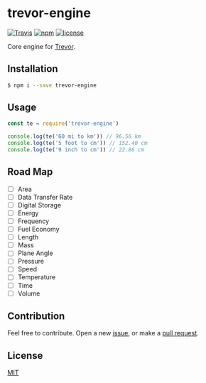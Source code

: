 # trevor-engine
[![Travis](https://img.shields.io/travis/rust-lang/rust.svg?style=flat-square)](https://travis-ci.org/ozgrozer/trevor-engine)
[![npm](https://img.shields.io/npm/v/trevor-engine.svg?style=flat-square)](https://www.npmjs.com/package/trevor-engine)
[![license](https://img.shields.io/badge/license-MIT-blue.svg?style=flat-square)](https://github.com/ozgrozer/trevor-engine/blob/master/license)

Core engine for [Trevor](https://github.com/ozgrozer/trevor).

## Installation
```sh
$ npm i --save trevor-engine
```

## Usage
```js
const te = require('trevor-engine')

console.log(te('60 mi to km')) // 96.56 km
console.log(te('5 foot to cm')) // 152.40 cm
console.log(te('9 inch to cm')) // 22.86 cm
```

## Road Map
- [ ] Area
- [ ] Data Transfer Rate
- [ ] Digital Storage
- [ ] Energy
- [ ] Frequency
- [ ] Fuel Economy
- [ ] Length
- [ ] Mass
- [ ] Plane Angle
- [ ] Pressure
- [ ] Speed
- [ ] Temperature
- [ ] Time
- [ ] Volume

## Contribution
Feel free to contribute. Open a new [issue](https://github.com/ozgrozer/trevor-engine/issues), or make a [pull request](https://github.com/ozgrozer/trevor-engine/pulls).

## License
[MIT](https://github.com/ozgrozer/trevor-engine/blob/master/license)
